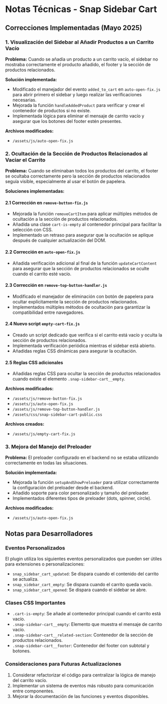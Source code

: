 # Notas Técnicas - Snap Sidebar Cart

## Correcciones Implementadas (Mayo 2025)

### 1. Visualización del Sidebar al Añadir Productos a un Carrito Vacío

**Problema:** Cuando se añadía un producto a un carrito vacío, el sidebar no mostraba correctamente el producto añadido, el footer y la sección de productos relacionados.

**Solución implementada:**
- Modificado el manejador del evento `added_to_cart` en `auto-open-fix.js` para abrir primero el sidebar y luego realizar las verificaciones necesarias.
- Mejorada la función `handleAddedProduct` para verificar y crear el contenedor de productos si no existe.
- Implementada lógica para eliminar el mensaje de carrito vacío y asegurar que los botones del footer estén presentes.

**Archivos modificados:**
- `/assets/js/auto-open-fix.js`

### 2. Ocultación de la Sección de Productos Relacionados al Vaciar el Carrito

**Problema:** Cuando se eliminaban todos los productos del carrito, el footer se ocultaba correctamente pero la sección de productos relacionados seguía visible, especialmente al usar el botón de papelera.

**Soluciones implementadas:**

#### 2.1 Corrección en `remove-button-fix.js`
- Mejorada la función `removeCartItem` para aplicar múltiples métodos de ocultación a la sección de productos relacionados.
- Añadida una clase `cart-is-empty` al contenedor principal para facilitar la selección con CSS.
- Implementado un retraso para asegurar que la ocultación se aplique después de cualquier actualización del DOM.

#### 2.2 Corrección en `auto-open-fix.js`
- Añadida verificación adicional al final de la función `updateCartContent` para asegurar que la sección de productos relacionados se oculte cuando el carrito esté vacío.

#### 2.3 Corrección en `remove-top-button-handler.js`
- Modificado el manejador de eliminación con botón de papelera para ocultar explícitamente la sección de productos relacionados.
- Implementados múltiples métodos de ocultación para garantizar la compatibilidad entre navegadores.

#### 2.4 Nuevo script `empty-cart-fix.js`
- Creado un script dedicado que verifica si el carrito está vacío y oculta la sección de productos relacionados.
- Implementada verificación periódica mientras el sidebar está abierto.
- Añadidas reglas CSS dinámicas para asegurar la ocultación.

#### 2.5 Reglas CSS adicionales
- Añadidas reglas CSS para ocultar la sección de productos relacionados cuando existe el elemento `.snap-sidebar-cart__empty`.

**Archivos modificados:**
- `/assets/js/remove-button-fix.js`
- `/assets/js/auto-open-fix.js`
- `/assets/js/remove-top-button-handler.js`
- `/assets/css/snap-sidebar-cart-public.css`

**Archivos creados:**
- `/assets/js/empty-cart-fix.js`

### 3. Mejora del Manejo del Preloader

**Problema:** El preloader configurado en el backend no se estaba utilizando correctamente en todas las situaciones.

**Solución implementada:**
- Mejorada la función `setupAndShowPreloader` para utilizar correctamente la configuración del preloader desde el backend.
- Añadido soporte para color personalizado y tamaño del preloader.
- Implementados diferentes tipos de preloader (dots, spinner, circle).

**Archivos modificados:**
- `/assets/js/auto-open-fix.js`

## Notas para Desarrolladores

### Eventos Personalizados

El plugin utiliza los siguientes eventos personalizados que pueden ser útiles para extensiones o personalizaciones:

- `snap_sidebar_cart_updated`: Se dispara cuando el contenido del carrito se actualiza.
- `snap_sidebar_cart_empty`: Se dispara cuando el carrito queda vacío.
- `snap_sidebar_cart_opened`: Se dispara cuando el sidebar se abre.

### Clases CSS Importantes

- `.cart-is-empty`: Se añade al contenedor principal cuando el carrito está vacío.
- `.snap-sidebar-cart__empty`: Elemento que muestra el mensaje de carrito vacío.
- `.snap-sidebar-cart__related-section`: Contenedor de la sección de productos relacionados.
- `.snap-sidebar-cart__footer`: Contenedor del footer con subtotal y botones.

### Consideraciones para Futuras Actualizaciones

1. Considerar refactorizar el código para centralizar la lógica de manejo del carrito vacío.
2. Implementar un sistema de eventos más robusto para comunicación entre componentes.
3. Mejorar la documentación de las funciones y eventos disponibles.